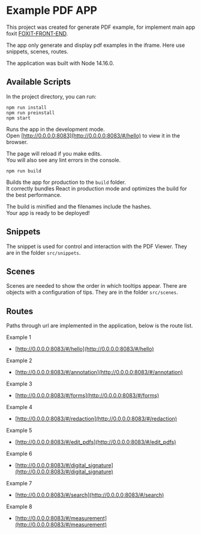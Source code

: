 # Example PDF APP

This project was created for generate PDF example, for implement main app foxit [FOXIT-FRONT-END](https://github.com/Halo-Lab/foxit-front-end).

The app only generate and display pdf examples in the iframe. Here use snippets, scenes, routes.

The application was built with Node 14.16.0.

## Available Scripts

In the project directory, you can run:

```
npm run install
npm run preinstall
npm start
```

Runs the app in the development mode.\
Open [http://0.0.0.0:8083](http://0.0.0.0:8083/#/hello) to view it in the browser.

The page will reload if you make edits.\
You will also see any lint errors in the console.

```
npm run build
```

Builds the app for production to the `build` folder.\
It correctly bundles React in production mode and optimizes the build for the best performance.

The build is minified and the filenames include the hashes.\
Your app is ready to be deployed!

## Snippets 

The snippet is used for control and interaction with the PDF Viewer. They are in the folder `src/snippets`.

## Scenes 

Scenes are needed to show the order in which tooltips appear. There are objects with a configuration of tips.
They are in the folder `src/scenes`.

## Routes

Paths through url are implemented in the application, below is the route list.

Example 1 
* [http://0.0.0.0:8083/#/hello](http://0.0.0.0:8083/#/hello)

Example 2
* [http://0.0.0.0:8083/#/annotation](http://0.0.0.0:8083/#/annotation)

Example 3
* [http://0.0.0.0:8083/#/forms](http://0.0.0.0:8083/#/forms)

Example 4
* [http://0.0.0.0:8083/#/redaction](http://0.0.0.0:8083/#/redaction)

Example 5
* [http://0.0.0.0:8083/#/edit_pdfs](http://0.0.0.0:8083/#/edit_pdfs)

Example 6
* [http://0.0.0.0:8083/#/digital_signature](http://0.0.0.0:8083/#/digital_signature)

Example 7
* [http://0.0.0.0:8083/#/search](http://0.0.0.0:8083/#/search)

Example 8
* [http://0.0.0.0:8083/#/measurement](http://0.0.0.0:8083/#/measurement)